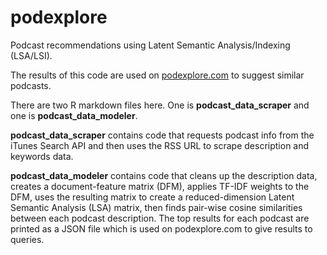 # podexplore
Podcast recommendations using Latent Semantic Analysis/Indexing (LSA/LSI).  

The results of this code are used on [podexplore.com](http://www.podexplore.com) to suggest similar podcasts.

There are two R markdown files here.  One is **podcast_data_scraper** and one is **podcast_data_modeler**.

**podcast_data_scraper** contains code that requests podcast info from the iTunes Search API and then uses the RSS URL to scrape description and keywords data.

**podcast_data_modeler** contains code that cleans up the description data, creates a document-feature matrix (DFM), applies TF-IDF weights to the DFM, uses the resulting matrix to create a reduced-dimension Latent Semantic Analysis (LSA) matrix, then finds pair-wise cosine similarities between each podcast description. The top results for each podcast are printed as a JSON file which is used on podexplore.com to give results to queries. 
